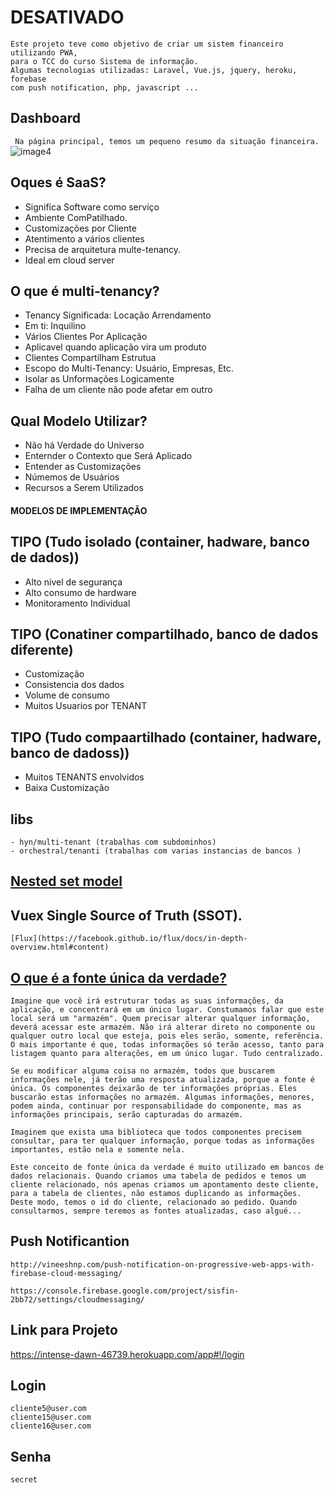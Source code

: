 # DESATIVADO 
```
Este projeto teve como objetivo de criar um sistem financeiro utilizando PWA,
para o TCC do curso Sistema de informação.
Algumas tecnologias utilizadas: Laravel, Vue.js, jquery, heroku, forebase
com push notification, php, javascript ...
```

## Dashboard
``` Na página principal, temos um pequeno resumo da situação financeira.```
![image4](https://user-images.githubusercontent.com/19413241/157049090-722c0033-fdb2-4d26-b532-bcd4d9b600ed.png)


## Oques é SaaS?
- Significa Software como serviço
- Ambiente ComPatilhado.
- Customizações por Cliente
- Atentimento a vários clientes
- Precisa de arquitetura multe-tenancy.
- Ideal em cloud server

## O que é multi-tenancy?
- Tenancy Significada: Locação Arrendamento
- Em ti: Inquilino
- Vários Clientes Por Aplicação
- Aplicavel quando aplicação vira um produto
- Clientes Compartilham Estrutua
- Escopo do Multi-Tenancy: Usuário, Empresas, Etc.
- Isolar as Unformações Logicamente
- Falha de um cliente não pode afetar em outro

## Qual Modelo Utilizar?
- Não há Verdade do Universo
- Enternder o Contexto que Será Aplicado
- Entender as Customizações
- Númemos de Usuários
- Recursos a Serem Utilizados

#### MODELOS DE IMPLEMENTAÇÃO

## TIPO (Tudo isolado (container, hadware, banco de dados))
- Alto nivel de segurança
- Alto consumo de hardware
- Monitoramento Individual

## TIPO (Conatiner compartilhado, banco de dados diferente)
- Customização
- Consistencia dos dados
- Volume de consumo
- Muitos Usuarios por TENANT

## TIPO (Tudo compaartilhado (container, hadware, banco de dadoss))
- Muitos TENANTS envolvidos
- Baixa Customização 


## libs 
```
- hyn/multi-tenant (trabalhas com subdominhos)
- orchestral/tenanti (trabalhas com varias instancias de bancos )
```
## [Nested set model](https://en.wikipedia.org/wiki/Nested_set_model)

## Vuex  Single Source of Truth (SSOT). 
```
[Flux](https://facebook.github.io/flux/docs/in-depth-overview.html#content) 
```
## [O que é a fonte única da verdade?](https://www.schoolofnet.com/curso-vue-20-com-vuex/2280)
```
Imagine que você irá estruturar todas as suas informações, da aplicação, e concentrará em um único lugar. Constumamos falar que este local será um "armazém". Quem precisar alterar qualquer informação, deverá acessar este armazém. Não irá alterar direto no componente ou qualquer outro local que esteja, pois eles serão, somente, referência. O mais importante é que, todas informações só terão acesso, tanto para listagem quanto para alterações, em um único lugar. Tudo centralizado.

Se eu modificar alguma coisa no armazém, todos que buscarem informações nele, já terão uma resposta atualizada, porque a fonte é única. Os componentes deixarão de ter informações próprias. Eles buscarão estas informações no armazém. Algumas informações, menores, podem ainda, continuar por responsabilidade do componente, mas as informações principais, serão capturadas do armazém.

Imaginem que exista uma biblioteca que todos componentes precisem consultar, para ter qualquer informação, porque todas as informações importantes, estão nela e somente nela.

Este conceito de fonte única da verdade é muito utilizado em bancos de dados relacionais. Quando criamos uma tabela de pedidos e temos um cliente relacionado, nós apenas criamos um apontamento deste cliente, para a tabela de clientes, não estamos duplicando as informações. Deste modo, temos o id do cliente, relacionado ao pedido. Quando consultarmos, sempre teremos as fontes atualizadas, caso algué...

```

 ## Push Notificantion
 ```
 http://vineeshnp.com/push-notification-on-progressive-web-apps-with-firebase-cloud-messaging/
 
 https://console.firebase.google.com/project/sisfin-2bb72/settings/cloudmessaging/
 ```

## Link para Projeto
https://intense-dawn-46739.herokuapp.com/app#!/login

 ## Login
  ```
 cliente5@user.com
 cliente15@user.com
 cliente16@user.com
  ```
## Senha 
  ```
 secret
 ```
